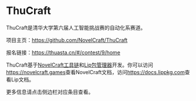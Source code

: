 # ThuCraft

ThuCraft是清华大学第六届人工智能挑战赛的自动化系赛道。

项目主页：<https://github.com/NovelCraft/ThuCraft>

报名链接：<https://thuasta.cn/#/contest/9/home>

ThuCraft基于[NovelCraft工具链](https://github.com/NovelCraft)和[Lip包管理器](https://github.com/LipPkg)开发。你可以访问<https://novelcraft.games>查看NovelCraft文档，访问<https://docs.lippkg.com>查看Lip文档。

更多信息请点击侧边栏对应条目查看。